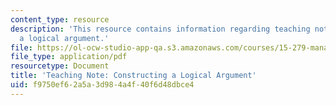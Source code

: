 ```yaml
---
content_type: resource
description: 'This resource contains information regarding teaching note: constructing
  a logical argument.'
file: https://ol-ocw-studio-app-qa.s3.amazonaws.com/courses/15-279-management-communication-for-undergraduates-fall-2012/f9750ef62a5a3d984a4f40f6d48dbce4_MIT15_279F12_cnstrctArgmnt.pdf
file_type: application/pdf
resourcetype: Document
title: 'Teaching Note: Constructing a Logical Argument'
uid: f9750ef6-2a5a-3d98-4a4f-40f6d48dbce4
---
```

